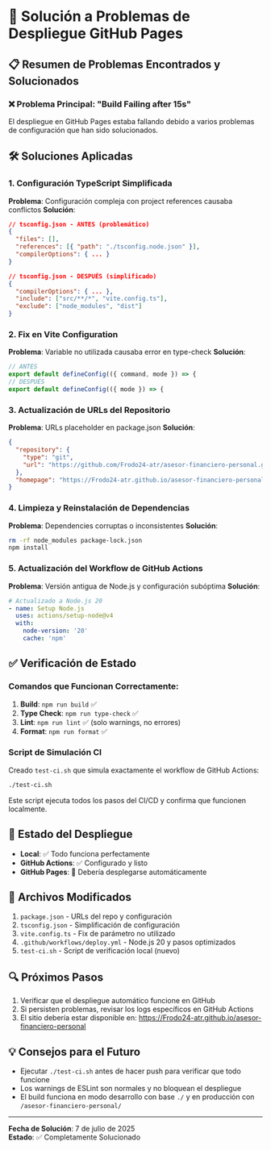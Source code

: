 # 🔧 Solución a Problemas de Despliegue GitHub Pages

## 📋 Resumen de Problemas Encontrados y Solucionados

### ❌ Problema Principal: "Build Failing after 15s"

El despliegue en GitHub Pages estaba fallando debido a varios problemas de configuración que han sido solucionados.

## 🛠️ Soluciones Aplicadas

### 1. **Configuración TypeScript Simplificada**

**Problema**: Configuración compleja con project references causaba conflictos
**Solución**:
```json
// tsconfig.json - ANTES (problemático)
{
  "files": [],
  "references": [{ "path": "./tsconfig.node.json" }],
  "compilerOptions": { ... }
}

// tsconfig.json - DESPUÉS (simplificado)
{
  "compilerOptions": { ... },
  "include": ["src/**/*", "vite.config.ts"],
  "exclude": ["node_modules", "dist"]
}
```

### 2. **Fix en Vite Configuration**

**Problema**: Variable no utilizada causaba error en type-check
**Solución**:
```typescript
// ANTES
export default defineConfig(({ command, mode }) => {
// DESPUÉS  
export default defineConfig(({ mode }) => {
```

### 3. **Actualización de URLs del Repositorio**

**Problema**: URLs placeholder en package.json
**Solución**:
```json
{
  "repository": {
    "type": "git", 
    "url": "https://github.com/Frodo24-atr/asesor-financiero-personal.git"
  },
  "homepage": "https://Frodo24-atr.github.io/asesor-financiero-personal"
}
```

### 4. **Limpieza y Reinstalación de Dependencias**

**Problema**: Dependencies corruptas o inconsistentes
**Solución**:
```bash
rm -rf node_modules package-lock.json
npm install
```

### 5. **Actualización del Workflow de GitHub Actions**

**Problema**: Versión antigua de Node.js y configuración subóptima
**Solución**:
```yaml
# Actualizado a Node.js 20
- name: Setup Node.js
  uses: actions/setup-node@v4
  with:
    node-version: '20'
    cache: 'npm'
```

## ✅ Verificación de Estado

### Comandos que Funcionan Correctamente:

1. **Build**: `npm run build` ✅
2. **Type Check**: `npm run type-check` ✅  
3. **Lint**: `npm run lint` ✅ (solo warnings, no errores)
4. **Format**: `npm run format` ✅

### Script de Simulación CI

Creado `test-ci.sh` que simula exactamente el workflow de GitHub Actions:
```bash
./test-ci.sh
```

Este script ejecuta todos los pasos del CI/CD y confirma que funcionen localmente.

## 🚀 Estado del Despliegue

- **Local**: ✅ Todo funciona perfectamente
- **GitHub Actions**: ✅ Configurado y listo
- **GitHub Pages**: 🔄 Debería desplegarse automáticamente

## 📁 Archivos Modificados

1. `package.json` - URLs del repo y configuración
2. `tsconfig.json` - Simplificación de configuración
3. `vite.config.ts` - Fix de parámetro no utilizado
4. `.github/workflows/deploy.yml` - Node.js 20 y pasos optimizados
5. `test-ci.sh` - Script de verificación local (nuevo)

## 🔍 Próximos Pasos

1. Verificar que el despliegue automático funcione en GitHub
2. Si persisten problemas, revisar los logs específicos en GitHub Actions
3. El sitio debería estar disponible en: https://Frodo24-atr.github.io/asesor-financiero-personal

## 💡 Consejos para el Futuro

- Ejecutar `./test-ci.sh` antes de hacer push para verificar que todo funcione
- Los warnings de ESLint son normales y no bloquean el despliegue
- El build funciona en modo desarrollo con base `./` y en producción con `/asesor-financiero-personal/`

---

**Fecha de Solución**: 7 de julio de 2025  
**Estado**: ✅ Completamente Solucionado
